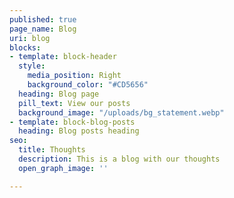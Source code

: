 ```yaml
---
published: true
page_name: Blog
uri: blog
blocks:
- template: block-header
  style:
    media_position: Right
    background_color: "#CD5656"
  heading: Blog page
  pill_text: View our posts
  background_image: "/uploads/bg_statement.webp"
- template: block-blog-posts
  heading: Blog posts heading
seo:
  title: Thoughts
  description: This is a blog with our thoughts
  open_graph_image: ''

---
```

